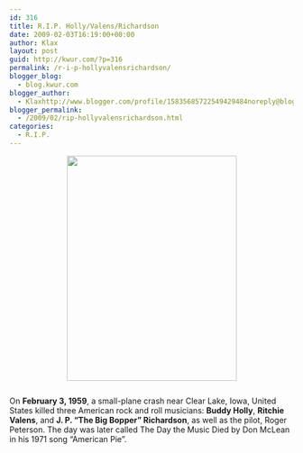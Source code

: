 ```yaml
---
id: 316
title: R.I.P. Holly/Valens/Richardson
date: 2009-02-03T16:19:00+00:00
author: Klax
layout: post
guid: http://kwur.com/?p=316
permalink: /r-i-p-hollyvalensrichardson/
blogger_blog:
  - blog.kwur.com
blogger_author:
  - Klaxhttp://www.blogger.com/profile/15835685722549429484noreply@blogger.com
blogger_permalink:
  - /2009/02/rip-hollyvalensrichardson.html
categories:
  - R.I.P.
---
```

<div class="pf-content">
  <p>
    <a onblur="try {parent.deselectBloggerImageGracefully();} catch(e) {}" href="http://www.kwur.com/blog/uploaded_images/portrait-776275.jpg"><img style="margin: 0px auto 10px; display: block; text-align: center; cursor: pointer; width: 301px; height: 400px;" src="http://www.kwur.com/blog/uploaded_images/portrait-776271.jpg" alt="" border="0" /></a><br />On <span style="font-weight: bold;">February 3, 1959</span>, a small-plane crash near Clear Lake, Iowa, United States killed three American rock and roll musicians: <span style="font-weight: bold;">Buddy Holly</span>, <span style="font-weight: bold;">Ritchie Valens</span>, and <span style="font-weight: bold;">J. P. &#8220;The Big Bopper&#8221; Richardson</span>, as well as the pilot, Roger Peterson. The day was later called The Day the Music Died by Don McLean in his 1971 song &#8220;American Pie&#8221;.
  </p>
</div>